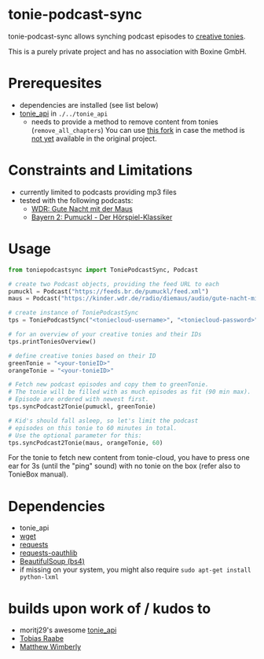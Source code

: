 # tonie-podcast-sync

tonie-podcast-sync allows synching podcast episodes to [creative tonies](https://tonies.com).

This is a purely private project and has no association with Boxine GmbH.

# Prerequesites

- dependencies are installed (see list below)
- [tonie_api](https://github.com/moritzj29/tonie_api) in `./../tonie_api`
    - needs to provide a method to remove content from tonies (`remove_all_chapters`) You can use [this fork](https://github.com/alexhartm/tonie_api) in case the method is [not yet](https://github.com/moritzj29/tonie_api/pull/3) available in the original project.

# Constraints and Limitations

- currently limited to podcasts providing mp3 files
- tested with the following podcasts:
    - [WDR: Gute Nacht mit der Maus](https://www.wdrmaus.de/hoeren/gute_nacht_mit_der_maus.php5)
    - [Bayern 2: Pumuckl - Der Hörspiel-Klassiker](https://www.br.de/mediathek/podcast/pumuckl/830)


# Usage

```python
from toniepodcastsync import ToniePodcastSync, Podcast

# create two Podcast objects, providing the feed URL to each
pumuckl = Podcast("https://feeds.br.de/pumuckl/feed.xml")
maus = Podcast("https://kinder.wdr.de/radio/diemaus/audio/gute-nacht-mit-der-maus/diemaus-gute-nacht-104.podcast")

# create instance of ToniePodcastSync
tps = ToniePodcastSync("<toniecloud-username>", "<toniecloud-password>")

# for an overview of your creative tonies and their IDs
tps.printToniesOverview()

# define creative tonies based on their ID
greenTonie = "<your-tonieID>"
orangeTonie = "<your-tonieID>"

# Fetch new podcast episodes and copy them to greenTonie.
# The tonie will be filled with as much episodes as fit (90 min max).
# Episode are ordered with newest first.
tps.syncPodcast2Tonie(pumuckl, greenTonie)

# Kid's should fall asleep, so let's limit the podcast 
# episodes on this tonie to 60 minutes in total.
# Use the optional parameter for this:
tps.syncPodcast2Tonie(maus, orangeTonie, 60)  
```

For the tonie to fetch new content from tonie-cloud, you have to press one ear for 3s (until the "ping" sound) with no tonie on the box (refer also to TonieBox manual).

# Dependencies
- tonie_api
- [wget](https://pypi.org/project/wget/)
- [requests](https://pypi.org/project/requests/)
- [requests-oauthlib](https://pypi.org/project/requests-oauthlib/)
- [BeautifulSoup (bs4)](https://pypi.org/project/beautifulsoup4/)
- if missing on your system, you might also require `sudo apt-get install python-lxml`


# builds upon work of / kudos to
- moritj29's awesome [tonie_api](https://github.com/moritzj29/tonie_api)
- [Tobias Raabe](https://tobiasraabe.github.io/blog/how-to-download-files-with-python.html)
- [Matthew Wimberly](https://codeburst.io/building-an-rss-feed-scraper-with-python-73715ca06e1f)
